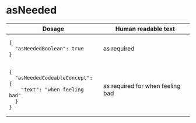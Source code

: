 # asNeeded 

<table>
  <thead>
    <tr>
      <th>Dosage</th>
      <th>Human readable text</th>
    </tr>
  </thead>
  <tbody>
    <tr>
      <td><pre><code class="language-json">{
  &quot;asNeededBoolean&quot;: true
}
</code></pre></td>
      <td>as required</td>
    </tr>
    <tr>
      <td><pre><code class="language-json">{
  &quot;asNeededCodeableConcept&quot;: {
    &quot;text&quot;: &quot;when feeling bad&quot;
  }
}
</code></pre></td>
      <td>as required for when feeling bad</td>
    </tr>
  </tbody>
</table>
